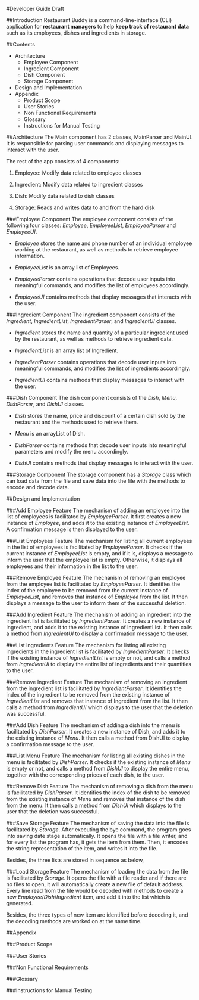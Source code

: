 #Developer Guide Draft

##Introduction
Restaurant Buddy is a command-line-interface (CLI) application for **restaurant managers** to 
help **keep track of restaurant data** such as its employees, dishes and ingredients in storage.

##Contents
* Architecture
  * Employee Component
  * Ingredient Component
  * Dish Component
  * Storage Component
* Design and Implementation
* Appendix
  * Product Scope
  * User Stories
  * Non Functional Requirements
  * Glossary
  * Instructions for Manual Testing

##Architecture
The Main component has 2 classes, MainParser and MainUI. It is responsible for parsing user commands and 
displaying messages to interact with the user.

The rest of the app consists of 4 components:

1. Employee: Modify data related to employee classes  

2. Ingredient: Modify data related to ingredient classes  

3. Dish: Modify data related to dish classes  

4. Storage: Reads and writes data to and from the hard disk  

###Employee Component
The employee component consists of the following four classes: *Employee*, *EmployeeList*, *EmployeeParser* 
and *EmployeeUI*.

* *Employee* stores the name and phone number of an individual employee working at the restaurant, as well as methods 
to retrieve employee information.

* *EmployeeList* is an array list of Employees.

* *EmployeeParser* contains operations that decode user inputs into meaningful commands, and modifies the list of 
employees accordingly.

* *EmployeeUI* contains methods that display messages that interacts with the user.

###Ingredient Component
The ingredient component consists of the *Ingredient*, *IngredientList*, *IngredientParser*, and *IngredientUI* classes.  

* *Ingredient* stores the name and quantity of a particular ingredient used by the restaurant, as well as methods to 
retrieve ingredient data.  

* *IngredientList* is an array list of Ingredient.  

* *IngredientParser* contains operations that decode user inputs into meaningful commands, and modifies the list of 
ingredients accordingly.  

* *IngredientUI* contains methods that display messages to interact with the user.  

###Dish Component
The dish component consists of the *Dish*, *Menu*, *DishParser*, and *DishUI* classes.  

* *Dish* stores the name, price and discount of a certain dish sold by the restaurant and the methods used to retrieve 
them.

* *Menu* is an arrayList of Dish.

* *DishParser* contains methods that decode user inputs into meaningful parameters and modify the menu accordingly.  

* *DishUI* contains methods that display messages to interact with the user.  

###Storage Component
The storage component has a *Storage* class which can load data from the file and save data into the file with the 
methods to encode and decode data.  

##Design and Implementation  

###Add Employee Feature
The mechanism of adding an employee into the list of employees is facilitated by *EmployeeParser*. It first creates a 
new instance of *Employee*, and adds it to the existing instance of *EmployeeList*. A confirmation message is then 
displayed to the user.

###List Employees Feature
The mechanism for listing all current employees in the list of employees is facilitated by *EmployeeParser*. It checks 
if the current instance of *EmployeeList* is empty, and if it is, displays a message to inform the user that the 
employee list is empty. Otherwise, it displays all employees and their information in the list to the user.

###Remove Employee Feature
The mechanism of removing an employee from the employee list is facilitated by *EmployeeParser*. It identifies the 
index of the employee to be removed from the current instance of *EmployeeList*, and removes that instance of 
*Employee* from the list. It then displays a message to the user to inform them of the successful deletion.

###Add Ingredient Feature
The mechanism of adding an ingredient into the ingredient list is facilitated by *IngredientParser*. It creates a new 
instance of Ingredient, and adds it to the existing instance of IngredientList. It then calls a method from 
*IngredientUI* to display a confirmation message to the user.

###List Ingredients Feature
The mechanism for listing all existing ingredients in the ingredient list is facilitated by *IngredientParser*. It 
checks if the existing instance of *IngredientList* is empty or not, and calls a method from *IngredientUI* to 
display the entire list of ingredients and their quantities to the user.

###Remove Ingredient Feature
The mechanism of removing an ingredient from the ingredient list is facilitated by *IngredientParser*. It identifies 
the index of the ingredient to be removed from the existing instance of *IngredientList* and removes that instance of 
Ingredient from the list. It then calls a method from *IngredientUI* which displays to the user that the deletion was 
successful.

###Add Dish Feature
The mechanism of adding a dish into the menu is facilitated by *DishParser*. It creates a new instance of 
Dish, and adds it to the existing instance of *Menu*. It then calls a method from DishUI to display a confirmation 
message to the user.

###List Menu Feature
The mechanism for listing all existing dishes in the menu is facilitated by *DishParser*. It checks if the 
existing instance of *Menu* is empty or not, and calls a method from *DishUI* to display the entire menu, 
together with the corresponding prices of each dish, to the user.

###Remove Dish Feature
The mechanism of removing a dish from the menu is facilitated by *DishParser*. It identifies the index of the 
dish to be removed from the existing instance of *Menu* and removes that instance of the dish from the menu. 
It then calls a method from *DishUI* which displays to the user that the deletion was successful.

###Save Storage Feature
The mechanism of saving the data into the file is facilitated by *Storage*. After executing the bye command, the 
program goes into saving date stage automatically. It opens the file with a file writer, and for every list the program 
has, it gets the item from them. Then, it encodes the string representation of the item, and writes it into the file.   

Besides, the three lists are stored in sequence as below,

###Load Storage Feature
The mechanism of loading the data from the file is facilitated by *Storage*. It opens the file with a file reader and 
if there are no files to open, it will automatically create a new file of default address. Every line read from the 
file would be decoded with methods to create a new *Employee*/*Dish*/*Ingredient* item, and add it into the list which 
is generated.  

Besides, the three types of new item are identified before decoding it, and the decoding methods are worked on at the 
same time.

##Appendix

###Product Scope

###User Stories

###Non Functional Requirements

###Glossary

###Instructions for Manual Testing

